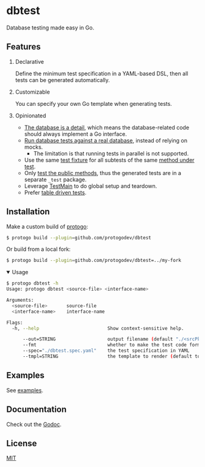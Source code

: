 # dbtest

Database testing made easy in Go.


## Features

1. Declarative
  
    Define the minimum test specification in a YAML-based DSL, then all tests can be generated automatically.

2. Customizable

    You can specify your own Go template when generating tests.

3. Opinionated
  
    - [The database is a detail][1], which means the database-related code should always implement a Go interface.
    - [Run database tests against a real database][2], instead of relying on mocks.
        + The limitation is that running tests in parallel is not supported.
    - Use the same [test fixture][3] for all subtests of the same [method under test][4].
    - Only [test the public methods][5], thus the generated tests are in a separate `_test` package.
    - Leverage [TestMain][6] to do global setup and teardown.
    - Prefer [table driven tests][7].


## Installation

Make a custom build of [protogo](https://github.com/protogodev/protogo):

```bash
$ protogo build --plugin=github.com/protogodev/dbtest
```

Or build from a local fork:

```bash
$ protogo build --plugin=github.com/protogodev/dbtest=../my-fork
```

<details open>
  <summary> Usage </summary>

```bash
$ protogo dbtest -h
Usage: protogo dbtest <source-file> <interface-name>

Arguments:
  <source-file>       source-file
  <interface-name>    interface-name

Flags:
  -h, --help                         Show context-sensitive help.

      --out=STRING                   output filename (default "./<srcPkgName>_test.go")
      --fmt                          whether to make the test code formatted
      --spec="./dbtest.spec.yaml"    the test specification in YAML
      --tmpl=STRING                  the template to render (default to builtin template)
```

</details>


## Examples

See [examples](examples).


## Documentation

Check out the [Godoc][8].


## License

[MIT](LICENSE)


[1]: https://blog.cleancoder.com/uncle-bob/2012/08/13/the-clean-architecture.html
[2]: https://github.com/go-testfixtures/testfixtures
[3]: https://en.wikipedia.org/wiki/Test_fixture#Software
[4]: http://xunitpatterns.com/SUT.html
[5]: https://martinfowler.com/articles/practical-test-pyramid.html#WhatToTest
[6]: https://pkg.go.dev/testing#hdr-Main
[7]: https://github.com/golang/go/wiki/TableDrivenTests
[8]: https://pkg.go.dev/github.com/protogodev/dbtest
